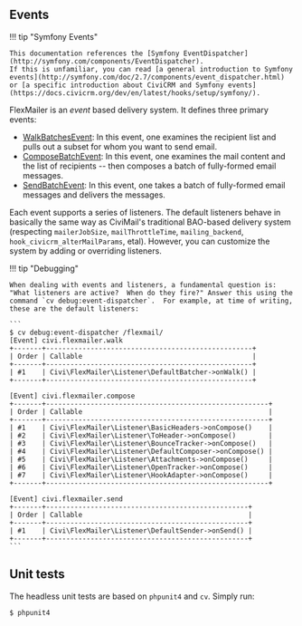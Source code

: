 ## Events

!!! tip "Symfony Events"

    This documentation references the [Symfony EventDispatcher](http://symfony.com/components/EventDispatcher).
    If this is unfamiliar, you can read [a general introduction to Symfony events](http://symfony.com/doc/2.7/components/event_dispatcher.html)
    or [a specific introduction about CiviCRM and Symfony events](https://docs.civicrm.org/dev/en/latest/hooks/setup/symfony/).

FlexMailer is an *event* based delivery system. It defines three primary events:

* [WalkBatchesEvent](WalkBatchesEvent.md): In this event, one examines the recipient list and pulls out a subset for whom you want to send email.
* [ComposeBatchEvent](ComposeBatchEvent.md): In this event, one examines the mail content and the list of recipients -- then composes a batch of fully-formed email messages.
* [SendBatchEvent](SendBatchEvent.md): In this event, one takes a batch of fully-formed email messages and delivers the messages.

Each event supports a series of listeners.  The default listeners behave in basically the same way as CiviMail's traditional BAO-based delivery
system (respecting `mailerJobSize`, `mailThrottleTime`, `mailing_backend`, `hook_civicrm_alterMailParams`, etal).  However, you can customize
the system by adding or overriding listeners.

!!! tip "Debugging"

    When dealing with events and listeners, a fundamental question is: "What listeners are active?  When do they fire?" Answer this using the
    command `cv debug:event-dispatcher`.  For example, at time of writing, these are the default listeners:

    ```
    $ cv debug:event-dispatcher /flexmail/
    [Event] civi.flexmailer.walk
    +-------+---------------------------------------------------+
    | Order | Callable                                          |
    +-------+---------------------------------------------------+
    | #1    | Civi\FlexMailer\Listener\DefaultBatcher->onWalk() |
    +-------+---------------------------------------------------+

    [Event] civi.flexmailer.compose
    +-------+-------------------------------------------------------+
    | Order | Callable                                              |
    +-------+-------------------------------------------------------+
    | #1    | Civi\FlexMailer\Listener\BasicHeaders->onCompose()    |
    | #2    | Civi\FlexMailer\Listener\ToHeader->onCompose()        |
    | #3    | Civi\FlexMailer\Listener\BounceTracker->onCompose()   |
    | #4    | Civi\FlexMailer\Listener\DefaultComposer->onCompose() |
    | #5    | Civi\FlexMailer\Listener\Attachments->onCompose()     |
    | #6    | Civi\FlexMailer\Listener\OpenTracker->onCompose()     |
    | #7    | Civi\FlexMailer\Listener\HookAdapter->onCompose()     |
    +-------+-------------------------------------------------------+

    [Event] civi.flexmailer.send
    +-------+--------------------------------------------------+
    | Order | Callable                                         |
    +-------+--------------------------------------------------+
    | #1    | Civi\FlexMailer\Listener\DefaultSender->onSend() |
    +-------+--------------------------------------------------+
    ```


## Unit tests

The headless unit tests are based on `phpunit4` and `cv`. Simply run:

```
$ phpunit4
```
